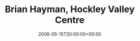 ---
templateKey: event
guid: 089340e1-6eab-11ea-99c5-002590d1d1b0
date: 2006-05-15T20:00:00+00:00
eventTime: '8pm'
title: Brian Hayman, Hockley Valley Centre
artist: Brian Hayman
city: Toronto
venue: Hockley Valley Centre
group: Tim Shia
guests: Shawn Nykwist
---